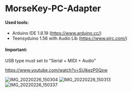 # MorseKey-PC-Adapter

#### Used tools:
* Arduino IDE 1.8.19 (https://www.arduino.cc/)
* Teensyduino 1.56 with Audio Lib (https://www.pjrc.com/)

#### Important:
USB type must set to "Serial + MIDI + Audio"

https://www.youtube.com/watch?v=SUlkezP0Qxw

![IMG_20220226_150304](https://user-images.githubusercontent.com/52952645/157309147-3bd7f3fe-56e9-4533-81ef-af525d44dbfb.jpg)
![IMG_20220226_150313](https://user-images.githubusercontent.com/52952645/157309156-cd93da72-4169-49d1-a625-5cb25c477780.jpg)
![IMG_20220226_150337](https://user-images.githubusercontent.com/52952645/157309164-fdc36db6-3ba2-4144-a57a-79366809eb19.jpg)

